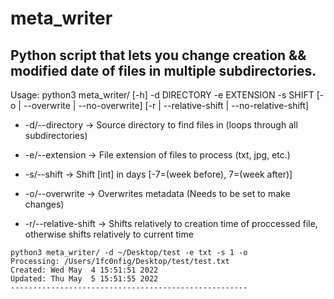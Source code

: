 # meta_writer
## Python script that lets you change creation && modified date of files in multiple subdirectories.

Usage: python3 meta_writer/ [-h] -d DIRECTORY -e EXTENSION -s SHIFT [-o | --overwrite | --no-overwrite] [-r | --relative-shift | --no-relative-shift]
 - -d/--directory -> Source directory to find files in (loops through all subdirectories)

 - -e/--extension -> File extension of files to process (txt, jpg, etc.)

 - -s/--shift -> Shift [int] in days [-7=(week before), 7=(week after)]

 - -o/--overwrite -> Overwrites metadata (Needs to be set to make changes)

 - -r/--relative-shift -> Shifts relatively to creation time of proccessed file, otherwise shifts relatively to current time

```
python3 meta_writer/ -d ~/Desktop/test -e txt -s 1 -o
Processing: /Users/1fc0nfig/Desktop/test/test.txt
Created: Wed May  4 15:51:51 2022
Updated: Thu May  5 15:51:55 2022
-----------------------------------------------------
```
